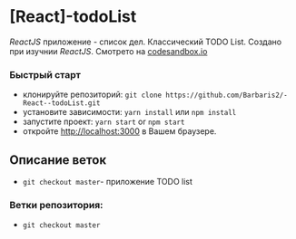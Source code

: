 # [React]-todoList

_ReactJS_ приложение - список дел. Классический TODO List. Создано при изучнии _ReactJS_. 
Смотрето на [codesandbox.io](https://54cxt.csb.app/)

### Быстрый старт

- клонируйте репозиторий: `git clone https://github.com/Barbaris2/-React--todoList.git`
- установите зависимости: `yarn install` или `npm install`
- запустите проект: `yarn start` or `npm start`
- откройте [http://localhost:3000](http://localhost:3000) в Вашем браузере.

## Описание веток

- `git checkout master`- приложение TODO list

### Ветки репозитория:

- `git checkout master`
